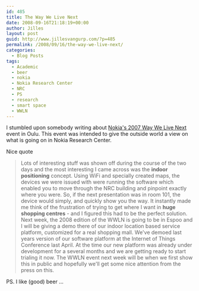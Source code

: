 ```yaml
---
id: 485
title: The Way We Live Next
date: 2008-09-16T21:18:19+00:00
author: Jilles
layout: post
guid: http://www.jillesvangurp.com/?p=485
permalink: /2008/09/16/the-way-we-live-next/
categories:
  - Blog Posts
tags:
  - Academic
  - beer
  - nokia
  - Nokia Research Center
  - NRC
  - PS
  - research
  - smart space
  - WWLN
---
```

I stumbled upon somebody writing about [Nokia's 2007 Way We Live Next](http://conversations.nokia.com/home/2008/07/the-way-we-live.html) event in Oulu. This event was intended to give the outside world a view on what is going on in Nokia Research Center.

Nice quote
> Lots of interesting stuff was shown off during the course of the two days and the most interesting I came across was the **indoor positioning** concept. Using WiFi and specially created maps, the devices we were issued with were running the software which enabled you to move through the NRC building and pinpoint exactly where you were. So, if the next presentation was in room 101, the device would simply, and quickly show you the way. It instantly made me think of the frustration of trying to get where I want in **huge shopping centres** - and I figured this had to be the perfect solution.
Next week, the 2008 edition of the WWLN is going to be in Espoo and I will be giving a demo there of our indoor location based service platform, customized for a real shopping mall. We've demoed last years version of our software platform at the Internet of Things Conference last April. At the time our new platform was already under development for a several months and we are getting ready to start trialing it now. The WWLN event next week will be when we first show this in public and hopefully we'll get some nice attention from the press on this.

PS. I like (good) beer ...